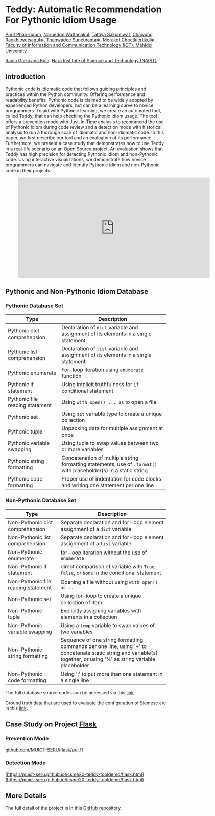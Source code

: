# Teddy: Automatic Recommendation For Pythonic Idiom Usage


[Purit Phan-udom](mailto:purit.pha@gmail.com), [Naruedon Wattanakul](mailto:naruedonw@gmail.com), [Tattiya Sakulniwat](mailto:tattiya.sakul@gmail.com), [Chaiyong Ragkhitwetsagul∗](https://cragkhit.github.io/), [Thanwadee Sunetnanta∗](http://mucc.mahidol.ac.th/~ittth/), [Morakot Choetkiertikul∗](https://morakot-ch.com/), [Faculty of Information and Communication Technology (ICT), Mahidol University](https://www.ict.mahidol.ac.th/)

[Raula Gaikovina Kula](https://raux.github.io/), [Nara Institute of Science and Technology (NAIST)](https://naist-se.github.io/)

## Introduction

Pythonic code is idiomatic code that follows guiding principles and practices within the Python community.
Offering performance and readability benefits, Pythonic code is claimed to be widely adopted by experienced Python developers, but can be a learning curve to novice programmers. 
To aid with Pythonic learning, we create an automated tool, called Teddy, that can help checking the Pythonic idiom usage.
The tool offers a prevention mode with Just-In-Time analysis to recommend the use of Pythonic idiom during code review and a detection mode with historical analysis to run a thorough scan of idiomatic and non-idiomatic code.
In this paper, we first describe our tool and an evaluation of its performance.
Furthermore, we present a case study that demonstrates how to use Teddy in a real-life scenario on an Open Source project.
An evaluation shows that Teddy has high precision for detecting Pythonic idiom and non-Pythonic code. 
Using interactive visualizations, we demonstrate how novice programmers can navigate and identify Pythonic idiom and non-Pythonic code in their projects. 

<figure><iframe width="600" height="315" src="https://youtu.be/vOCQReSvBxA" frameborder="0" allow="accelerometer; autoplay; encrypted-media; gyroscope; picture-in-picture" allowfullscreen></iframe></figure>

## Pythonic and Non-Pythonic Idiom Database
### Pythonic Database Set

|              Type              | Description                                              |
|--------------------------------|----------------------------------------------------------|
| Pythonic dict comprehension | Declaration of `dict` variable and assignment of its elements in a single statement |
| Pythonic list comprehension | Declaration of `list` variable and assignment of its elements in a single statement |
| Pythonic enumerate | For-loop iteration using `enumerate` function |
| Pythonic if statement | Using implicit truthfulness for `if` conditional statement |
| Pythonic file reading statement | Using `with open() ... as` to open a file |
| Pythonic set | Using `set` variable type to create a unique collection |
| Pythonic tuple | Unpacking data for multiple assignment at once |
| Pythonic variable swapping | Using tuple to swap values between two or more variables |
| Pythonic string formatting | Concatenation of multiple string formatting statements, use of `.format()` with placeholder(s) in a static string |
| Pythonic code formatting | Proper use of indentation for code blocks and writing one statement per one line |

### Non-Pythonic Database Set

|              Type              | Description                                              |
|--------------------------------|----------------------------------------------------------|
| Non-Pythonic dict comprehension | Separate declaration and for-loop element assignment of a `dict` variable |
| Non-Pythonic list comprehension | Separate declaration and for-loop element assignment of a `list` variable |
| Non-Pythonic enumerate | for-loop iteration without the use of `enumerate` |
| Non-Pythonic if statement | direct comparison of variable with `True`, `False`, or `None` in the conditional statement |
| Non-Pythonic file reading statement | Opening a file without using `with open() as ...` |
| Non-Pythonic set | Using for-loop to create a unique collection of item |
| Non-Pythonic tuple | Explicitly assigning variables with elements in a collection |
| Non-Pythonic variable swapping | Using a `temp` variable to swap values of two variables |
| Non-Pythonic string formatting | Sequence of one string formatting commands per one line, using '+' to concatenate static string and variable(s) together, or using '%' as string variable placeholder |
| Non-Pythonic code formatting | Using ';' to put more than one statement in a single line |


The full database source codes can be accessed via this [link](https://github.com/MUICT-SERU/SP2019-08-TEDDY/tree/master/python-idioms).

Ground truth data that are used to evaluate the configuration of Siamese are in this [link](https://github.com/MUICT-SERU/SP2019-08-TEDDY/tree/master/evaluation).

## Case Study on Project [Flask](https://github.com/pallets/flask)

### Prevention Mode
[github.com/MUICT-SERU/flask/pull/1](https://github.com/MUICT-SERU/flask/pull/2)
### Detection Mode
[https://muict-seru.github.io/icsme20-teddy-tooldemo/flask.html](https://muict-seru.github.io/icsme20-teddy-tooldemo/flask.html)

## More Details
The full detail of the project is in this [GitHub repository](https://github.com/MUICT-SERU/SP2019-08-TEDDY).
